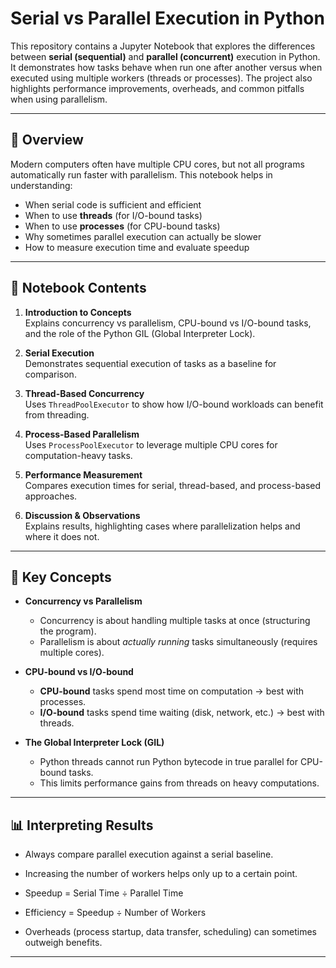 # Serial vs Parallel Execution in Python

This repository contains a Jupyter Notebook that explores the differences between **serial (sequential)** and **parallel (concurrent)** execution in Python. It demonstrates how tasks behave when run one after another versus when executed using multiple workers (threads or processes). The project also highlights performance improvements, overheads, and common pitfalls when using parallelism.

---

## 📌 Overview

Modern computers often have multiple CPU cores, but not all programs automatically run faster with parallelism. This notebook helps in understanding:

- When serial code is sufficient and efficient
- When to use **threads** (for I/O-bound tasks)
- When to use **processes** (for CPU-bound tasks)
- Why sometimes parallel execution can actually be slower
- How to measure execution time and evaluate speedup

---

## 📖 Notebook Contents

1. **Introduction to Concepts**  
   Explains concurrency vs parallelism, CPU-bound vs I/O-bound tasks, and the role of the Python GIL (Global Interpreter Lock).

2. **Serial Execution**  
   Demonstrates sequential execution of tasks as a baseline for comparison.

3. **Thread-Based Concurrency**  
   Uses `ThreadPoolExecutor` to show how I/O-bound workloads can benefit from threading.

4. **Process-Based Parallelism**  
   Uses `ProcessPoolExecutor` to leverage multiple CPU cores for computation-heavy tasks.

5. **Performance Measurement**  
   Compares execution times for serial, thread-based, and process-based approaches.

6. **Discussion & Observations**  
   Explains results, highlighting cases where parallelization helps and where it does not.

---

## 🔑 Key Concepts

- **Concurrency vs Parallelism**  
  - Concurrency is about handling multiple tasks at once (structuring the program).  
  - Parallelism is about *actually running* tasks simultaneously (requires multiple cores).  

- **CPU-bound vs I/O-bound**  
  - **CPU-bound** tasks spend most time on computation → best with processes.  
  - **I/O-bound** tasks spend time waiting (disk, network, etc.) → best with threads.  

- **The Global Interpreter Lock (GIL)**  
  - Python threads cannot run Python bytecode in true parallel for CPU-bound tasks.  
  - This limits performance gains from threads on heavy computations.  

---
## 📊 Interpreting Results

  - Always compare parallel execution against a serial baseline.

  - Increasing the number of workers helps only up to a certain point.

  - Speedup = Serial Time ÷ Parallel Time

  - Efficiency = Speedup ÷ Number of Workers

  - Overheads (process startup, data transfer, scheduling) can sometimes outweigh benefits.

---



